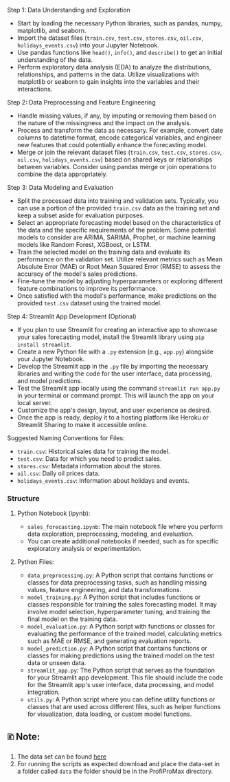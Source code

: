 
Step 1: Data Understanding and Exploration
- Start by loading the necessary Python libraries, such as pandas, numpy, matplotlib, and seaborn.
- Import the dataset files (`train.csv`, `test.csv`, `stores.csv`, `oil.csv`, `holidays_events.csv`) into your Jupyter Notebook.
- Use pandas functions like `head()`, `info()`, and `describe()` to get an initial understanding of the data.
- Perform exploratory data analysis (EDA) to analyze the distributions, relationships, and patterns in the data. Utilize visualizations with matplotlib or seaborn to gain insights into the variables and their interactions.

Step 2: Data Preprocessing and Feature Engineering
- Handle missing values, if any, by imputing or removing them based on the nature of the missingness and the impact on the analysis.
- Process and transform the data as necessary. For example, convert date columns to datetime format, encode categorical variables, and engineer new features that could potentially enhance the forecasting model.
- Merge or join the relevant dataset files (`train.csv`, `test.csv`, `stores.csv`, `oil.csv`, `holidays_events.csv`) based on shared keys or relationships between variables. Consider using pandas merge or join operations to combine the data appropriately.

Step 3: Data Modeling and Evaluation
- Split the processed data into training and validation sets. Typically, you can use a portion of the provided `train.csv` data as the training set and keep a subset aside for evaluation purposes.
- Select an appropriate forecasting model based on the characteristics of the data and the specific requirements of the problem. Some potential models to consider are ARIMA, SARIMA, Prophet, or machine learning models like Random Forest, XGBoost, or LSTM.
- Train the selected model on the training data and evaluate its performance on the validation set. Utilize relevant metrics such as Mean Absolute Error (MAE) or Root Mean Squared Error (RMSE) to assess the accuracy of the model's sales predictions.
- Fine-tune the model by adjusting hyperparameters or exploring different feature combinations to improve its performance.
- Once satisfied with the model's performance, make predictions on the provided `test.csv` dataset using the trained model.

Step 4: Streamlit App Development (Optional)
- If you plan to use Streamlit for creating an interactive app to showcase your sales forecasting model, install the Streamlit library using `pip install streamlit`.
- Create a new Python file with a `.py` extension (e.g., `app.py`) alongside your Jupyter Notebook.
- Develop the Streamlit app in the `.py` file by importing the necessary libraries and writing the code for the user interface, data processing, and model predictions.
- Test the Streamlit app locally using the command `streamlit run app.py` in your terminal or command prompt. This will launch the app on your local server.
- Customize the app's design, layout, and user experience as desired.
- Once the app is ready, deploy it to a hosting platform like Heroku or Streamlit Sharing to make it accessible online.

Suggested Naming Conventions for Files:
- `train.csv`: Historical sales data for training the model.
- `test.csv`: Data for which you need to predict sales.
- `stores.csv`: Metadata information about the stores.
- `oil.csv`: Daily oil prices data.
- `holidays_events.csv`: Information about holidays and events.

### Structure

1. Python Notebook (ipynb):
   - `sales_forecasting.ipynb`: The main notebook file where you perform data exploration, preprocessing, modeling, and evaluation.
   - You can create additional notebooks if needed, such as for specific exploratory analysis or experimentation.

2. Python Files:
   - `data_preprocessing.py`: A Python script that contains functions or classes for data preprocessing tasks, such as handling missing values, feature engineering, and data transformations.
   - `model_training.py`: A Python script that includes functions or classes responsible for training the sales forecasting model. It may involve model selection, hyperparameter tuning, and training the final model on the training data.
   - `model_evaluation.py`: A Python script with functions or classes for evaluating the performance of the trained model, calculating metrics such as MAE or RMSE, and generating evaluation reports.
   - `model_prediction.py`: A Python script that contains functions or classes for making predictions using the trained model on the test data or unseen data.
   - `streamlit_app.py`: The Python script that serves as the foundation for your Streamlit app development. This file should include the code for the Streamlit app's user interface, data processing, and model integration.
   - `utils.py`: A Python script where you can define utility functions or classes that are used across different files, such as helper functions for visualization, data loading, or custom model functions.

## 🗈 Note:
1. The data set can be found [here](https://www.kaggle.com/competitions/store-sales-time-series-forecasting/data)
2. For running the scripts as expected download and place the data-set in a folder called `data` the folder should be in the ProfiProMax directory.